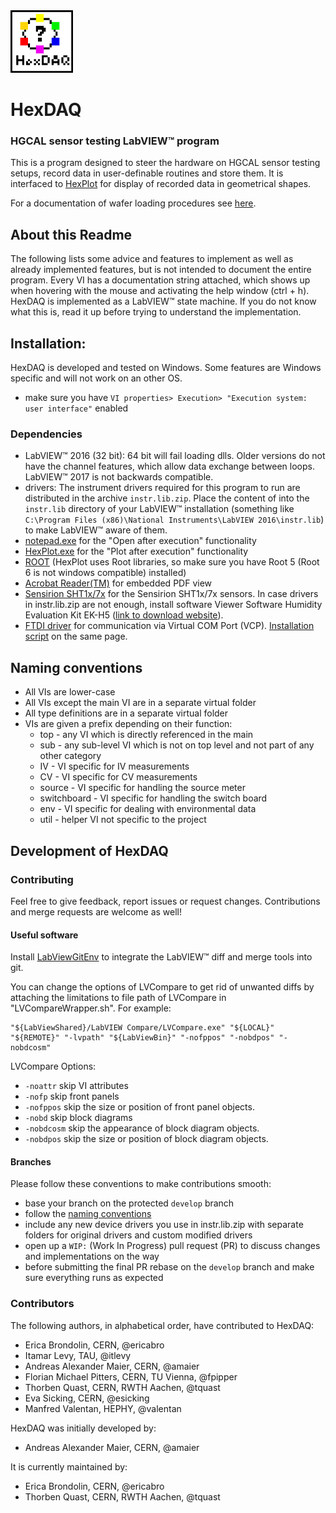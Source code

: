 <img src="img/logo_small.png" width="100">


# HexDAQ

###  HGCAL sensor testing LabVIEW™ program

This is a program designed to steer the hardware on HGCAL sensor testing setups, record data in user-definable routines and store them. It is interfaced to [HexPlot](https://gitlab.cern.ch/CLICdp/HGCAL/HGCAL_sensor_analysis) for display of recorded data in geometrical shapes.

For a documentation of wafer loading procedures see [here](info/wafer_loading.md).



## About this Readme
The following lists some advice and features to implement as well as already implemented features, but is not intended to document the entire program. Every VI has a documentation string attached, which shows up when hovering with the mouse and activating the help window (ctrl + h). HexDAQ is implemented as a LabVIEW™ state machine. If you do not know what this is, read it up before trying to understand the implementation.




## Installation:

HexDAQ is developed and tested on Windows. Some features are Windows specific and will not work on an other OS.
* make sure you have `VI properties> Execution> "Execution system: user interface"` enabled

### Dependencies
* LabVIEW™ 2016 (32 bit): 64 bit will fail loading dlls. Older versions do not have the channel features, which allow data exchange between loops. LabVIEW™ 2017 is not backwards compatible.
* drivers: The instrument drivers required for this program to run are distributed in the archive `instr.lib.zip`. Place the content of into the `instr.lib` directory of your LabVIEW™ installation (something like `C:\Program Files (x86)\National Instruments\LabVIEW 2016\instr.lib`) to make LabVIEW™ aware of them.
* [notepad.exe](https://notepad-plus-plus.org) for the "Open after execution" functionality
* [HexPlot.exe](https://gitlab.cern.ch/CLICdp/HGCAL/HGCAL_sensor_analysis) for the "Plot after execution" functionality
* [ROOT](https://root.cern.ch/building-root) (HexPlot uses Root libraries, so make sure you have Root 5 (Root 6 is not windows compatible) installed)
* [Acrobat Reader(TM)](https://get.adobe.com/reader/) for embedded PDF view
* [Sensirion SHT1x/7x](https://www.digikey.com/en/product-highlight/s/sensirion/ek-h5-eval-kits) for the Sensirion SHT1x/7x sensors. In case drivers in instr.lib.zip are not enough, install software Viewer Software Humidity Evaluation Kit EK-H5 ([link to download website](https://www.sensirion.com/en/environmental-sensors/humidity-sensors/evaluation-kits-ek-h5/)).
* [FTDI driver](http://www.ftdichip.com/Drivers/D2XX.htm) for communication via Virtual COM Port (VCP). [Installation script](http://www.ftdichip.com/Drivers/CDM/CDM21228_Setup.zip) on the same page.



## Naming conventions
* All VIs are lower-case
* All VIs except the main VI are in a separate virtual folder
* All type definitions are in a separate virtual folder
* VIs are given a prefix depending on their function:
  * top - any VI which is directly referenced in the main
  * sub - any sub-level VI which is not on top level and not part of any other category
  * IV - VI specific for IV measurements
  * CV - VI specific for CV measurements
  * source - VI specific for handling the source meter
  * switchboard - VI specific for handling the switch board
  * env - VI specific for dealing with environmental data
  * util - helper VI not specific to the project




## Development of HexDAQ

### Contributing
Feel free to give feedback, report issues or request changes. Contributions and merge requests are welcome as well!

#### Useful software
Install [LabViewGitEnv](https://github.com/joerg/LabViewGitEnv) to integrate the LabVIEW™ diff and merge tools into git. 

You can change the options of LVCompare to get rid of unwanted diffs by attaching the limitations to file path of LVCompare in "LVCompareWrapper.sh". 
For example:
```
"${LabViewShared}/LabVIEW Compare/LVCompare.exe" "${LOCAL}" "${REMOTE}" "-lvpath" "${LabViewBin}" "-nofppos" "-nobdpos" "-nobdcosm"
```
LVCompare Options:
* `-noattr` skip VI attributes
* `-nofp` skip front panels
* `-nofppos` skip the size or position of front panel objects.
* `-nobd` skip block diagrams
* `-nobdcosm` skip the appearance of block diagram objects.
* `-nobdpos` skip the size or position of block diagram objects.


#### Branches
Please follow these conventions to make contributions smooth:
* base your branch on the protected `develop` branch
* follow the [naming conventions](#naming-conventions)
* include any new device drivers you use in instr.lib.zip with separate folders for original drivers and custom modified drivers
* open up a `WIP:` (Work In Progress) pull request (PR) to discuss changes and implementations on the way
* before submitting the final PR rebase on the `develop` branch and make sure everything runs as expected

### Contributors
The following authors, in alphabetical order, have contributed to HexDAQ:

* Erica Brondolin, CERN, @ericabro
* Itamar Levy, TAU, @itlevy
* Andreas Alexander Maier, CERN, @amaier
* Florian Michael Pitters, CERN, TU Vienna, @fpipper
* Thorben Quast, CERN, RWTH Aachen, @tquast
* Eva Sicking, CERN, @esicking
* Manfred Valentan, HEPHY, @valentan

HexDAQ was initially developed by:

* Andreas Alexander Maier, CERN, @amaier

It is currently maintained by:

* Erica Brondolin, CERN, @ericabro
* Thorben Quast, CERN, RWTH Aachen, @tquast

